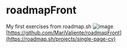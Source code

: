# roadmapFront
My first exercises from roadmap.sh
![image](https://github.com/user-attachments/assets/2947801b-d7d0-4387-b18a-e7d4a61936fe)
[https://github.com/MariValiente/roadmapFront](https://roadmap.sh/projects/single-page-cv)
